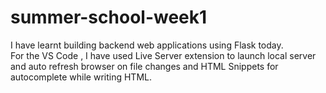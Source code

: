 # summer-school-week1  
I have learnt building backend web applications using Flask today.  
For the VS Code , I have used Live Server extension to launch local server and auto refresh browser on file changes and HTML Snippets for autocomplete while writing HTML.
